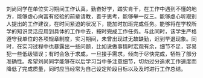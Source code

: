 ​	刘尚同学在单位实习期间工作认真，勤奋好学，踏实肯干，在工作中遇到不懂的地方，能够虚心向富有经验的前辈请教，善于思考，能够举一反三。能够虚心听取别人提出的工作建议，在时间紧迫的状况下，能加时加班完成任务。能够将在学校所学的知识灵活应用到具体的工作中去，按时完成工作任务。与此同时，该学生严格遵守我单位的各项规章制度，实习期间，未曾出现过无故缺勤，迟到早退现象。同时，在实习过程中也暴露出一些问题，比如说做事情时宏观有余，细节不足，容易犯一些低级错误；有时会急于求成，一旦接手需求，倾向于尽快完成，牺牲了部分准确性。希望刘尚同学能够在以后学习当中多注意细节，切勿过分追求工作速度而降低了完成质量，同时应当经常为自己设定阶段目标以及及时进行工作总结。

